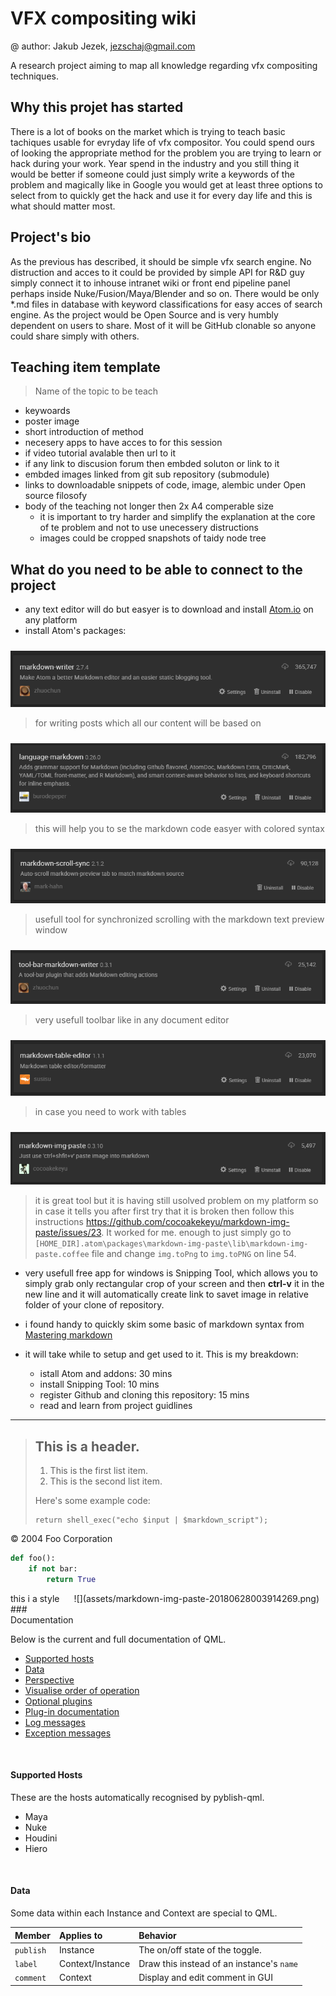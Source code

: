 # VFX compositing wiki
@ author: Jakub Jezek, jezschaj@gmail.com

A research project aiming to map all knowledge regarding vfx compositing techniques.

## Why this projet has started
There is a lot of books on the market which is trying to teach basic tachiques usable for evryday life of vfx compositor. You could spend ours of looking the appropriate method for the problem you are trying to learn or hack during your work. Year spend in the industry and you still thing it would be better if someone could just simply write a keywords of the problem and magically like in Google you would get at least three options to select from to quickly get the hack and use it for every day life and this is what should matter most.

## Project's bio
As the previous has described, it should be simple vfx search engine. No distruction and acces to it could be provided by simple API for R&D guy simply connect it to inhouse intranet wiki or front end pipeline panel perhaps inside Nuke/Fusion/Maya/Blender and so on. There would be only *.md files in database with keyword classifications for easy acces of search engine. As the project would be Open Source and is very humbly dependent on users to share. Most of it will be GitHub clonable so anyone could share simply with others.

## Teaching item template
> Name of the topic to be teach
* keywoards
* poster image
* short introduction of method
* necesery apps to have acces to for this session
* if video tutorial avalable then url to it
* if any link to discusion forum then embded soluton or link to it
* embded images linked from git sub repository (submodule)
* links to downloadable snippets of code, image, alembic under Open source filosofy
* body of the teaching not longer then 2x A4 comperable size
  - it is important to try harder and simplify the explanation at the core of te problem and not to use unecessery distructions
  - images could be cropped snapshots of taidy node tree


## What do you need to be able to connect to the project
- any text editor will do but easyer is to download and install [Atom.io](http://atom.io) on any platform
- install Atom's packages:

><div style="float:left;margin:0 10px 10px 0">
![](assets/markdown-img-paste-2018062720120129.png)</div>
> for writing posts which all our content will be based on

><div style="float:left;margin:0 10px 10px 0">
![](assets/markdown-img-paste-20180627201345373.png)</div>
> this will help you to se the markdown code easyer with colored syntax

><div style="float:right;margin:0 10px 10px 0">
![](assets/markdown-img-paste-20180627201421366.png)</div>
> usefull tool for synchronized scrolling with the markdown text preview window

><div style="float:right;margin:0 10px 10px 0">
![](assets/markdown-img-paste-2018062720150706.png)</div>
> very usefull toolbar like in any document editor

><div style="float:right;margin:0 10px 10px 0">
![](assets/markdown-img-paste-20180627201532286.png)</div>
> in case you need to work with tables

><div style="float:right;margin:0 10px 10px 0">
![](assets/markdown-img-paste-20180627201556678.png)</div>
  > it is great tool but it is having still usolved problem on my platform so in case it tells you after first try that it is broken then follow this instructions <https://github.com/cocoakekeyu/markdown-img-paste/issues/23>. It worked for me. enough to just simply go to `[HOME_DIR].atom\packages\markdown-img-paste\lib\markdown-img-paste.coffee` file and change `img.toPng` to `img.toPNG` on line 54.

- very usefull free app for windows is Snipping Tool, which allows you to simply grab only rectangular crop of your screen and then **ctrl-v** it in the new line and it will automatically create link to savet image in relative folder of your clone of repository.

- i found handy to quickly skim some basic of markdown syntax from [Mastering markdown](https://guides.github.com/features/mastering-markdown/)
- it will take while to setup and get used to it. This is my breakdown:
  - istall Atom and addons: 30 mins
  - install Snipping Tool: 10 mins
  - register Github and cloning this repository: 15 mins
  - read and learn from project guidlines

--------------------------------------
> ## This is a header.
>
> 1.   This is the first list item.
> 2.   This is the second list item.
>
> Here's some example code:
>
>     return shell_exec("echo $input | $markdown_script");

<div class="footer">
    &copy; 2004 Foo Corporation
</div>

```python
def foo():
    if not bar:
        return True
```

<span style="float:right;margin:0 10px 10px 0">
![](assets/markdown-img-paste-20180628003914269.png)
</span>
this i a style
### Documentation

Below is the current and full documentation of QML.

- [Supported hosts](#supported-hosts)
- [Data](#data)
- [Perspective](#perspective)
- [Visualise order of operation](#order)
- [Optional plugins](#optional)
- [Plug-in documentation](#plug-in-documentation)
- [Log messages](#log-messages)
- [Exception messages](#exception-messages)

<br>

#### Supported Hosts

These are the hosts automatically recognised by pyblish-qml.

- Maya
- Nuke
- Houdini
- Hiero

<br>

#### Data

Some data within each Instance and Context are special to QML.

| Member    | Applies to       | Behavior
|:----------|:-----------------|:-------------------
| `publish` | Instance         | The on/off state of the toggle.
| `label`   | Context/Instance | Draw this instead of an instance's `name`
| `comment` | Context          | Display and edit comment in GUI

<br>
